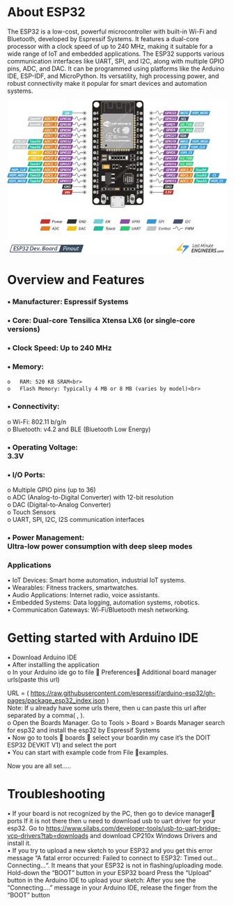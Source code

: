 # About ESP32
The ESP32 is a low-cost, powerful microcontroller with built-in Wi-Fi and Bluetooth, developed by Espressif Systems. It features a dual-core processor with a clock speed of up to 240 MHz, making it suitable for a wide range of IoT and embedded applications. The ESP32 supports various communication interfaces like UART, SPI, and I2C, along with multiple GPIO pins, ADC, and DAC. It can be programmed using platforms like the Arduino IDE, ESP-IDF, and MicroPython. Its versatility, high processing power, and robust connectivity make it popular for smart devices and automation systems.
 
![Alt text](ESP32-Pinout.webp)

# Overview and Features
### •	Manufacturer: Espressif Systems<br>
### •	Core: Dual-core Tensilica Xtensa LX6 (or single-core versions)<br>
### •	Clock Speed: Up to 240 MHz<br>

### •	Memory:
    o	RAM: 520 KB SRAM<br>
    o	Flash Memory: Typically 4 MB or 8 MB (varies by model)<br>

### •	Connectivity:
o	Wi-Fi: 802.11 b/g/n<br>
o	Bluetooth: v4.2 and BLE (Bluetooth Low Energy)<br>

### •	Operating Voltage: <br>3.3V

### •	I/O Ports:
o	Multiple GPIO pins (up to 36)<br>
o	ADC (Analog-to-Digital Converter) with 12-bit resolution<br>
o	DAC (Digital-to-Analog Converter)<br>
o	Touch Sensors<br>
o	UART, SPI, I2C, I2S communication interfaces<br>

### •	Power Management: <br>   Ultra-low power consumption with deep sleep modes

### Applications
•	IoT Devices: Smart home automation, industrial IoT systems.<br>
•	Wearables: Fitness trackers, smartwatches.<br>
•	Audio Applications: Internet radio, voice assistants.<br>
•	Embedded Systems: Data logging, automation systems, robotics.<br>
•	Communication Gateways: Wi-Fi/Bluetooth mesh networking.<br>

# Getting started with Arduino IDE
•	Download Arduino IDE <br>
•	After installling the application <br>
o	In your Arduino ide go to file  Preferences Additional board manager urls(paste this url)<br>

URL = ( https://raw.githubusercontent.com/espressif/arduino-esp32/gh-pages/package_esp32_index.json )
<br>
Note: If u already have some urls there, then u can paste this url after separated by a comma( , ).
<br>
o	Open the Boards Manager. Go to Tools > Board > Boards Manager
search for esp32 and install the esp32 by Espressif Systems<br>
•	Now go to tools  boards  select your boardin my case it’s the DOIT ESP32 DEVKIT V1) and select the port<br> 
•	You can start with example code from File examples.

Now you are all set…..

# Troubleshooting
•	If your board is not recognized by the PC, then go to device manager ports
If it is not there then u need to download usb to uart driver for your esp32.
Go to https://www.silabs.com/developer-tools/usb-to-uart-bridge-vcp-drivers?tab=downloads and download CP210x Windows Drivers  and install it.
<br>
•	If you try to upload a new sketch to your ESP32 and you get this error message “A fatal error occurred: Failed to connect to ESP32: Timed out… Connecting…“. It means that your ESP32 is not in flashing/uploading mode.
Hold-down the “BOOT” button in your ESP32 board
Press the “Upload” button in the Arduino IDE to upload your sketch:
 After you see the  “Connecting….” message in your Arduino IDE, release the finger from the         “BOOT” button


      
